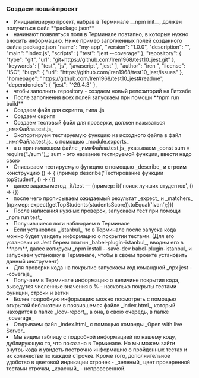 ### Создаем новый проект

<li> Инициализирую проект, набрав в Терминале __npm init__, должен получиться файл **package.json**
<li> начинают появляться поля в Терминале поэтапно, в которые нужно вносить информацию. Ниже пример заполненных полей созданного файла  package.json
 "name": "my-app",
  "version": "1.0.0",
  "description": "",
  "main": "index.js",
  "scripts": {
    "test": "jest --coverage"
  },
  "repository": {
    "type": "git",
    "url": "git+https://github.com/Iren1968/test10_jest.git"
  },
  "keywords": [
    "test",
    "js",
    "javascript",
    "jest"
  ],
  "author": "iren <kapadolgova@gmail.com>",
  "license": "ISC",
  "bugs": {
    "url": "https://github.com/Iren1968/test10_jest/issues"
  },
  "homepage": "https://github.com/Iren1968/test10_jest#readme",
  "dependencies": {
    "jest": "^29.4.3"
  },
<li> чтобы заполнить repository - создаем новый репозиторий на Гитхабе
<li> После заполнения всех полей запускаем при помощи **npm run build**
<li> Создаем файл для скрипта, типа .js
<li> Создаем скрипт

<li> Создаем тестовый файл для проверки, должен называться _имяФайла.test.js_ 
<li> Экспортируем тестируемую функцию из исходного файла в файл _имяФайла.test.js_ с помощью _module.exports_
<li> а в принимающем файле _имяФайла.test.js_ указываем _const sum = require("./sum")_; sum - это название тестируемой функции, ввести надо свою
<li> Описываем тестируемую функцию с помощью _describe_ и строим конструкцию () => { (пример describe('Тестирование функции topStudent', () => {})
<li> далее задаем метод _it/test — (пример: it('поиск лучших студентов', () => {})
<li> после чего прописываем ожидаемый результат _expect_ и _matchers_ (пример: expect(getTopStudents(studentsScore)).toEqual('Ivan');}))
<li> После написания нужных проверок, запускаем тест при помощи _npm run test_
<li> Получившиеся логи наблюдаем в Терминале
<li> Если установлен _istanbul_, то в Терминале после запуска кода можно будет увидеть информацию о покрытии тестами.  (Для его установки из Jest берем плагин _babel-plugin-istanbul_, вводим его в **npm**, далее копируем _npm install --save-dev babel-plugin-istanbul_ и запускаем установку в Терминале, чтобы в своем проекте установить данный инструмент)
<li> Для проверки кода на покрытие запускаем код командной _npx jest --coveraje_
<li> Получаем в Терминале информацию о величине покрытия кода, выведутся численные значения в % - насколько покрыты тестами функции, строки и ветки
<li> Более подробную информацию можно посмотреть с помощью открытой библиотеки в появившемся файле _index.html_, который находится в папке _lcov-report_, а она, в свою очередь, в папке _coverage_
<li> Открываем файл _index.html_ с помощью команды _Open with live Server_
<li>  Мы видим таблицу с подробной информацией по нашему коду, дублирующую то, что показано в Терминале. Но мы можем зайти внутрь кода и увидеть построчно информацию о пройденных тестах и их количестве по каждой строчке. Кроме того, дополнительное удобство в цветовой индикации строчек - _зеленый_ цвет проверенной тестами строчки, _красный_ - непроверенной.
